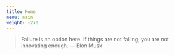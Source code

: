 ```yaml
---
title: Home
menu: main
weight: -270
---
```

> Failure is an option here. If things are not failing, you are not innovating enough.
> — Elon Musk